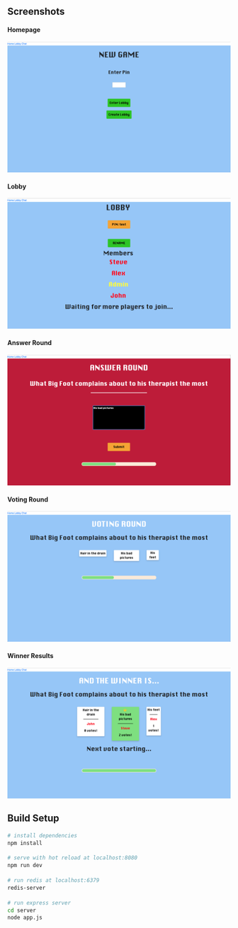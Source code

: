 ## Screenshots
#### Homepage
![Homepage](screenshots/homepage.png)
#### Lobby
![Lobby](screenshots/lobby.png)
#### Answer Round
![Answer Round](screenshots/answer_round.png)
#### Voting Round
![Voting Round](screenshots/voting_round.png)
#### Winner Results
![Winner Results](screenshots/winner_result.png)


## Build Setup

``` bash
# install dependencies
npm install

# serve with hot reload at localhost:8080
npm run dev

# run redis at localhost:6379
redis-server

# run express server
cd server
node app.js

```
